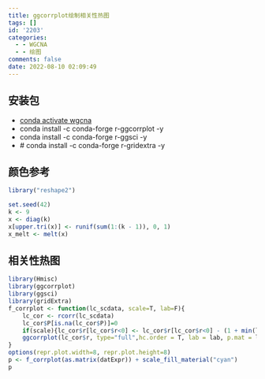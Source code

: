 ```yaml
---
title: ggcorrplot绘制相关性热图
tags: []
id: '2203'
categories:
  - - WGCNA
  - - 绘图
comments: false
date: 2022-08-10 02:09:49
---
```


## 安装包

*   [conda activate wgcna](https://occdn.limour.top/2095.html)
*   conda install -c conda-forge r-ggcorrplot -y
*   conda install -c conda-forge r-ggsci -y
*   \# conda install -c conda-forge r-gridextra -y

## 颜色参考

```R
library("reshape2")

set.seed(42)
k <- 9
x <- diag(k)
x[upper.tri(x)] <- runif(sum(1:(k - 1)), 0, 1)
x_melt <- melt(x)

```

## 相关性热图

```R
library(Hmisc)
library(ggcorrplot)
library(ggsci)
library(gridExtra)
f_corrplot <- function(lc_scdata, scale=T, lab=F){
    lc_cor <- rcorr(lc_scdata)
    lc_cor$P[is.na(lc_cor$P)]=0
    if(scale){lc_cor$r[lc_cor$r<0] <- lc_cor$r[lc_cor$r<0] - (1 + min(lc_cor$r))}
    ggcorrplot(lc_cor$r, type="full",hc.order = T, lab = lab, p.mat = lc_cor$P)
}
options(repr.plot.width=8, repr.plot.height=8)
p <- f_corrplot(as.matrix(datExpr)) + scale_fill_material("cyan")
p
```